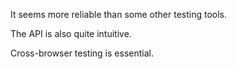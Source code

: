It seems more reliable than some other testing tools.

The API is also quite intuitive.

Cross-browser testing is essential.
